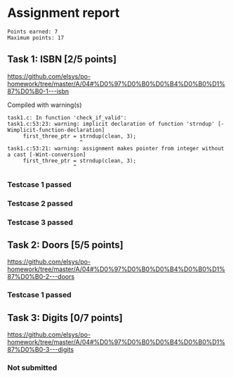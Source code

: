 # Assignment report
```
Points earned: 7
Maximum points: 17
```

## Task 1: ISBN [2/5 points]
https://github.com/elsys/po-homework/tree/master/A/04#%D0%97%D0%B0%D0%B4%D0%B0%D1%87%D0%B0-1---isbn

Compiled with warning(s)
```
task1.c: In function 'check_if_valid':
task1.c:53:23: warning: implicit declaration of function 'strndup' [-Wimplicit-function-declaration]
     first_three_ptr = strndup(clean, 3);
                       ^
task1.c:53:21: warning: assignment makes pointer from integer without a cast [-Wint-conversion]
     first_three_ptr = strndup(clean, 3);
                     ^

```
### Testcase 1 passed
### Testcase 2 passed
### Testcase 3 passed

## Task 2: Doors [5/5 points]
https://github.com/elsys/po-homework/tree/master/A/04#%D0%97%D0%B0%D0%B4%D0%B0%D1%87%D0%B0-2---doors

### Testcase 1 passed

## Task 3: Digits [0/7 points]
https://github.com/elsys/po-homework/tree/master/A/04#%D0%97%D0%B0%D0%B4%D0%B0%D1%87%D0%B0-3---digits

### Not submitted
